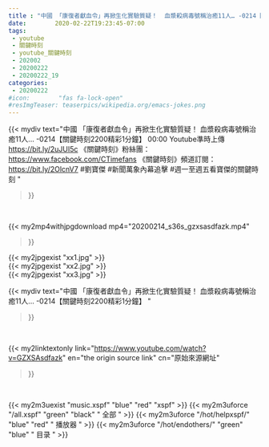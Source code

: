 ```yaml
---
title : "中國 「康復者獻血令」再掀生化實驗質疑！  血漿殺病毒號稱治癒11人… -0214【關鍵時刻2200精彩1分鐘】 "
date:        2020-02-22T19:23:45-07:00
tags:
 - youtube
 - 關鍵時刻
 - youtube_關鍵時刻
 - 202002
 - 20200222
 - 20200222_19
categories:
 - 20200222
#icon:        "fas fa-lock-open"
#resImgTeaser: teaserpics/wikipedia.org/emacs-jokes.png
---
```


{{< mydiv text="中國 「康復者獻血令」再掀生化實驗質疑！ 血漿殺病毒號稱治癒11人… -0214【關鍵時刻2200精彩1分鐘】 00:00  Youtube準時上傳 https://bit.ly/2uJUI5c  《關鍵時刻》粉絲團：https://www.facebook.com/CTimefans 《關鍵時刻》頻道訂閱：https://bit.ly/2OlcnV7  #劉寶傑 #新聞萬象內幕追擊 #週一至週五看寶傑的關鍵時刻 "
>}}
<br>


{{< my2mp4withjpgdownload mp4="20200214_s36s_gzxsasdfazk.mp4"
>}}

{{< my2jpgexist "xx1.jpg" >}}<br>
{{< my2jpgexist "xx2.jpg" >}}<br>
{{< my2jpgexist "xx3.jpg" >}}<br>



{{< mydiv text="中國 「康復者獻血令」再掀生化實驗質疑！  血漿殺病毒號稱治癒11人… -0214【關鍵時刻2200精彩1分鐘】 "
>}}
<br>

{{< my2linktextonly link="https://www.youtube.com/watch?v=GZXSAsdfazk"
en="the origin source link" cn="原始來源網址"
>}}


<br>

{{< my2m3uexist "music.xspf"        "blue"   "red"    "xspf" >}} {{< my2m3uforce "/all.xspf"         "green"  "black"  " 全部 " >}} {{< my2m3uforce "/hot/helpxspf/"    "blue"   "red"    " 播放器 " >}} {{< my2m3uforce "/hot/endothers/"   "green"  "blue"   " 目录 " >}} 
